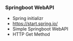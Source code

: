 
### Springboot WebAPI
* Spring initializr
 * https://start.spring.io/
* Simple Springboot WebAPI
 * HTTP Get Method
